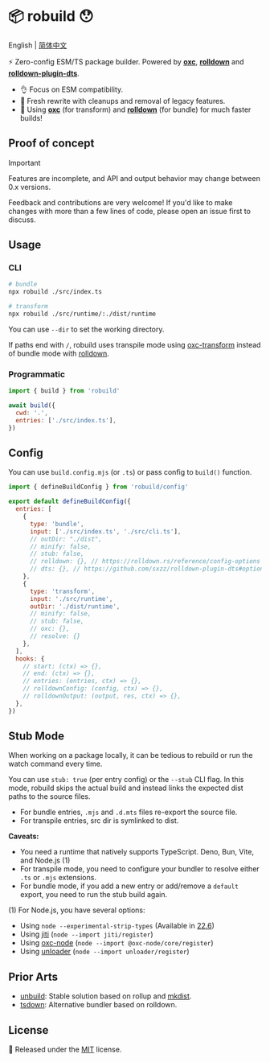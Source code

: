 # 📦 robuild 😯

English | <a href="./README-zh.md">简体中文</a>

⚡️ Zero-config ESM/TS package builder. Powered by [**oxc**](https://oxc.rs/), [**rolldown**](https://rolldown.rs/) and [**rolldown-plugin-dts**](https://github.com/sxzz/rolldown-plugin-dts).

- 👌 Focus on ESM compatibility.
- 🌱 Fresh rewrite with cleanups and removal of legacy features.
- 🚀 Using [**oxc**](https://oxc.rs/) (for transform) and [**rolldown**](https://rolldown.rs/) (for bundle) for much faster builds!

## Proof of concept

> [!IMPORTANT]
>
> Features are incomplete, and API and output behavior may change between 0.x versions.
>
> Feedback and contributions are very welcome! If you'd like to make changes with more than a few lines of code, please open an issue first to discuss.

## Usage

### CLI

```sh
# bundle
npx robuild ./src/index.ts

# transform
npx robuild ./src/runtime/:./dist/runtime
```

You can use `--dir` to set the working directory.

If paths end with `/`, robuild uses transpile mode using [oxc-transform](https://www.npmjs.com/package/oxc-transform) instead of bundle mode with [rolldown](https://rolldown.rs/).

### Programmatic

```js
import { build } from 'robuild'

await build({
  cwd: '.',
  entries: ['./src/index.ts'],
})
```

## Config

You can use `build.config.mjs` (or `.ts`) or pass config to `build()` function.

```js
import { defineBuildConfig } from 'robuild/config'

export default defineBuildConfig({
  entries: [
    {
      type: 'bundle',
      input: ['./src/index.ts', './src/cli.ts'],
      // outDir: "./dist",
      // minify: false,
      // stub: false,
      // rolldown: {}, // https://rolldown.rs/reference/config-options
      // dts: {}, // https://github.com/sxzz/rolldown-plugin-dts#options
    },
    {
      type: 'transform',
      input: './src/runtime',
      outDir: './dist/runtime',
      // minify: false,
      // stub: false,
      // oxc: {},
      // resolve: {}
    },
  ],
  hooks: {
    // start: (ctx) => {},
    // end: (ctx) => {},
    // entries: (entries, ctx) => {},
    // rolldownConfig: (config, ctx) => {},
    // rolldownOutput: (output, res, ctx) => {},
  },
})
```

## Stub Mode

When working on a package locally, it can be tedious to rebuild or run the watch command every time.

You can use `stub: true` (per entry config) or the `--stub` CLI flag. In this mode, robuild skips the actual build and instead links the expected dist paths to the source files.

- For bundle entries, `.mjs` and `.d.mts` files re-export the source file.
- For transpile entries, src dir is symlinked to dist.

**Caveats:**

- You need a runtime that natively supports TypeScript. Deno, Bun, Vite, and Node.js (1)
- For transpile mode, you need to configure your bundler to resolve either `.ts` or `.mjs` extensions.
- For bundle mode, if you add a new entry or add/remove a `default` export, you need to run the stub build again.

(1) For Node.js, you have several options:

- Using `node --experimental-strip-types` (Available in [22.6](https://nodejs.org/en/blog/release/v22.6.0))
- Using [jiti](https://github.com/unjs/jiti) (`node --import jiti/register`)
- Using [oxc-node](https://github.com/oxc-project/oxc-node) (`node --import @oxc-node/core/register`)
- Using [unloader](https://github.com/sxzz/unloader) (`node --import unloader/register`)

## Prior Arts

- [unbuild](https://github.com/unjs/unbuild): Stable solution based on rollup and [mkdist](https://github.com/unjs/mkdist).
- [tsdown](https://tsdown.dev/): Alternative bundler based on rolldown.

## License

💛 Released under the [MIT](./LICENSE) license.
